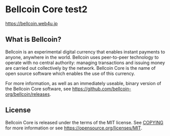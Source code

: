 Bellcoin Core
test2
=====================================

https://bellcoin.web4u.jp

What is Bellcoin?
----------------

Bellcoin is an experimental digital currency that enables instant payments to
anyone, anywhere in the world. Bellcoin uses peer-to-peer technology to operate
with no central authority: managing transactions and issuing money are carried
out collectively by the network. Bellcoin Core is the name of open source
software which enables the use of this currency.

For more information, as well as an immediately useable, binary version of
the Bellcoin Core software, see https://github.com/bellcoin-org/bellcoin/releases.

License
-------

Bellcoin Core is released under the terms of the MIT license. See [COPYING](COPYING) for more
information or see https://opensource.org/licenses/MIT.
